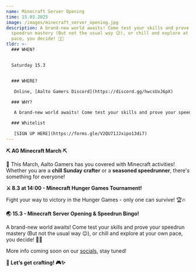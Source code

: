 ```yaml
---
name: Minecraft Server Opening
time: 15.03.2025
image: /images/minecraft_server_opening.jpg
description: A brand-new world awaits! Come test your skills and prove your
  speedrun mastery (But not the usual way 😉), or chill and explore at your own
  pace, you decide! 🏡✨
tldr: >-
  ### WHEN?


  Saturday 15.3


  ### WHERE?

   Online, [Aalto Gamers Discord](https://discord.gg/hwcsUxJ6pX)

  ### WHY?

   A brand-new world awaits! Come test your skills and prove your speedrun mastery (But not the usual way 😉), or chill and explore at your own pace, you decide! 🏡✨

  ### Whitelist 

   [SIGN UP HERE](https://forms.gle/V2QU71JJxipo13di7)
---
```

**⛏️ AG Minecraft March ⛏️**



💎 This March, Aalto Gamers has you covered with Minecraft activities! Whether you are a **chill Sunday crafter** or a **seasoned speedrunner**, there's something for everyone!



**⚔️ 8.3 at 14:00 - Minecraft Hunger Games Tournament!**

Fight your way to victory in the Hunger Games - only one can survive! 🏆🔥



**🌏 15.3 - Minecraft Server Opening & Speedrun Bingo!** 

A brand-new world awaits! Come test your skills and prove your speedrun mastery (But not the usual way 😉), or chill and explore at your own pace, you decide! 🏡✨  



More info coming soon on our [socials](https://aaltogamers.fi/join), stay tuned!

**🔨 Let’s get crafting! 🎮✨**
